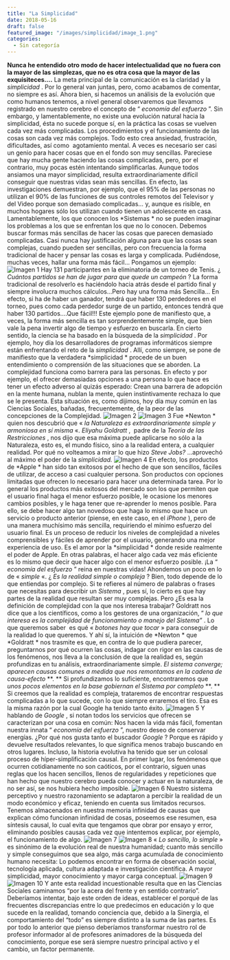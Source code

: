 ```yaml
---
title: "La Simplicidad"
date: 2018-05-16
draft: false
featured_image: "/images/simplicidad/image_1.png"
categories:
  - Sin categoría
---
```


**Nunca he entendido otro modo de hacer intelectualidad que**
**no fuera con la mayor de las simplezas, que no es otra cosa que la mayor de las exquisiteces….**
La meta principal de la comunicación es la claridad y la 
*simplicidad*
. Por lo general van juntas, pero, como acabamos de comentar, no siempre es así.
Ahora bien, si hacemos un análisis de la evolución que como humanos tenemos, a nivel general observaremos que llevamos registrado en nuestro cerebro el concepto de “
*economía del esfuerzo*
”.
Sin embargo, y lamentablemente, no existe una evolución natural hacia la simplicidad, ésta no sucede porque sí, en la práctica las cosas se vuelven cada vez más complicadas. Los procedimientos y el funcionamiento de las cosas son cada vez más complejos. Todo esto crea ansiedad, frustración, dificultades, así como  agotamiento mental. A veces es necesario ser casi un genio para hacer cosas que en el fondo son muy sencillas. Pareciese que hay mucha gente haciendo las cosas complicadas, pero, por el contrario, muy pocas estén intentando simplificarlas. Aunque todos ansiamos una mayor simplicidad, resulta extraordinariamente difícil conseguir que nuestras vidas sean más sencillas.
En efecto, las investigaciones demuestran, por ejemplo, que el 95% de las personas no utilizan el 90% de las funciones de sus controles remotos del Televisor y del Video porque son demasiado complicadas… y, aunque es risible, en muchos hogares sólo los utilizan cuando tienen un adolescente en casa. Lamentablemente, los que conocen los 
*Sistemas *
no se pueden imaginar los problemas a los que se enfrentan los que no lo conocen.
Debemos buscar formas más sencillas de hacer las cosas que parecen demasiado complicadas. Casi nunca hay justificación alguna para que las cosas sean complejas, cuando pueden ser sencillas, pero con frecuencia la forma tradicional de hacer y pensar las cosas es larga y complicada. Pudiéndose, muchas veces, hallar una forma más fácil… Pongamos un ejemplo:
![Imagen 1](/images/simplicidad/image_1.png)
Hay 131 participantes en la eliminatoria de un torneo de Tenis. ¿
*Cuántos partidos se han de jugar para que quede un campeón*
? La forma tradicional de resolverlo es haciéndolo hacia atrás desde el partido final y siempre involucra muchos cálculos…Pero hay una forma más Sencilla… En efecto, si ha de haber un ganador, tendrá que haber 130 perdedores en el torneo, pues como cada perdedor surge de un partido, entonces tendrá que haber 130 partidos….Que fácil!!!
Este ejemplo pone de manifiesto que, a veces, la forma más sencilla es tan sorprendentemente simple, que bien vale la pena invertir algo de tiempo y esfuerzo en buscarla.
En cierto sentido, la ciencia se ha basado en la búsqueda de la 
*simplicidad*
. Por ejemplo, hoy día los desarrolladores de programas informáticos siempre están enfrentando el reto de la 
*simplicidad*
. Allí, como siempre, se pone de manifiesto que la verdadera 
*simplicidad *
procede de un buen entendimiento o comprensión de las situaciones que se aborden.
La complejidad funciona como barrera para las personas. En efecto y por ejemplo, el ofrecer demasiadas opciones a una persona lo que hace es tener un efecto adverso al quizás esperado: Crean una barrera de adopción en la mente humana, nublan la mente, quien instintivamente rechaza lo que se le presenta. Esta situación es, como dijimos, hoy día muy común en las Ciencias Sociales, bañadas, frecuentemente, de la peor de las concepciones de la Complejidad.
![Imagen 2](/images/simplicidad/image_2.png)
![Imagen 3](/images/simplicidad/image_3.png)
Fue 
*Newton *
quien nos descubrió que «
*la Naturaleza es extraordinariamente simple y armoniosa en sí misma*
«. 
*Eliyahu Goldratt*
,  padre de la 
*Teoría de las Restricciones*
, nos dijo que esa máxima puede aplicarse no sólo a la Naturaleza, esto es, el mundo físico, sino a la realidad entera, a cualquier realidad. Por qué no volteamos a mirar lo que hizo 
*Steve Jobs?*
…aprovechó al máximo el poder de la 
*simplicidad.*
![Imagen 4](/images/simplicidad/image_4.png)
En efecto, los productos de 
*Apple *
han sido tan exitosos por el hecho de que son sencillos, fáciles de utilizar, de acceso a casi cualquier persona. Son productos con opciones limitadas que ofrecen lo necesario para hacer una determinada tarea. Por lo general los productos más exitosos del mercado son los que permiten que el usuario final haga el menor esfuerzo posible, le ocasione los menores cambios posibles, y le haga tener que re-aprender lo menos posible. Para ello, se debe hacer algo tan novedoso que haga lo mismo que hace un servicio o producto anterior (piense, en este caso, en el 
*iPhone*
), pero de una manera muchísimo más sencilla, requiriendo el mínimo esfuerzo del usuario final. Es un proceso de reducir los niveles de complejidad a niveles comprensibles y fáciles de aprender por el usuario, generando una mejor experiencia de uso. Es el amor por la 
*simplicidad *
donde reside realmente el poder de Apple.
En otras palabras, el hacer algo cada vez más eficiente es lo mismo que decir que hacer algo con el menor esfuerzo posible. ¡La “
*economía del esfuerzo*
” reina en nuestras vidas!
Ahondemos un poco en lo de «
*simple*
«. ¿
*Es la realidad simple o compleja*
? Bien, todo depende de lo que entiendas por complejo. Si te refieres al número de palabras o frases que necesitas para describir un 
*Sistema*
, pues sí, lo cierto es que hay partes de la realidad que resultan ser muy complejas. Pero ¿Es esa la definición de complejidad con la que nos interesa trabajar? Goldratt nos dice que a los científicos, como a los gestores de una organización, “
*lo que interesa es la complejidad de funcionamiento o manejo del Sistema”*
. Lo que queremos saber  es qué «
*botones hay que tocar*
» para conseguir de la realidad lo que queremos. Y ahí sí, la intuición de 
*Newton *
que 
*Goldratt *
nos trasmite es que, en contra de lo que pudiera parecer, preguntarnos por qué ocurren las cosas, indagar con rigor en las causas de los fenómenos, nos lleva a la conclusión de que la realidad es, según profundizas en tu análisis, extraordinariamente simple. 
*El sistema converge; aparecen causas comunes a medida que nos remontamos en la cadena de causa-efecto*
**. **
Si profundizamos lo suficiente, encontraremos que 
*unos pocos elementos en la base gobiernan el Sistema por completo*
**. **
Si creemos que la realidad es compleja, trataremos de encontrar respuestas complicadas a lo que sucede, con lo que siempre erraremos el tiro. Esa es la misma razón por la cual Google ha tenido tanto éxito.
![Imagen 5](/images/simplicidad/image_5.png)
Y hablando de 
*Google*
, si notan todos los servicios que ofrecen se caracterizan por una cosa en común: Nos hacen la vida más fácil, fomentan nuestra innata “
*economía del esfuerzo*
”, nuestro deseo de conservar energías.
¿Por qué nos gusta tanto el buscador 
*Google*
? Porque es rápido y devuelve resultados relevantes, lo que significa menos trabajo buscando en otros lugares.
Incluso, la historia evolutiva ha tenido que ser un colosal proceso de híper-simplificación causal. En primer lugar, los fenómenos que ocurren cotidianamente no son caóticos, por el contrario, siguen unas reglas que los hacen sencillos, llenos de regularidades y repeticiones que han hecho que nuestro cerebro pueda conocer y actuar en la naturaleza, de no ser así, se nos hubiera hecho imposible.
![Imagen 6](/images/simplicidad/image_6.png)
Nuestro sistema perceptivo y nuestro razonamiento se adaptaron a percibir la realidad de un modo económico y eficaz, teniendo en cuenta sus limitados recursos. Tenemos almacenados en nuestra memoria infinidad de causas que explican cómo funcionan infinidad de cosas, poseemos ese resumen, esa síntesis causal, lo cual evita que tengamos que obrar por ensayo y error, eliminando posibles causas cada vez que intentemos explicar, por ejemplo, el funcionamiento de algo.
![Imagen 7](/images/simplicidad/image_7.png)
![Imagen 8](/images/simplicidad/image_8.png)
«
*Lo sencillo, lo simple*
» es sinónimo de la evolución real de nuestra humanidad; cuanto más sencillo y simple conseguimos que sea algo, más carga acumulada de conocimiento humano necesita: Lo podemos encontrar en forma de observación social, tecnología aplicada, cultura adaptada e investigación científica. A mayor simplicidad, mayor conocimiento y mayor carga conceptual.
![Imagen 9](/images/simplicidad/image_9.png)
![Imagen 10](/images/simplicidad/image_10.png)
Y ante esta realidad incuestionable resulta que en las Ciencias Sociales caminamos “por la acera del frente y en sentido contrario”.
Deberíamos intentar, bajo este orden de ideas, establecer el porqué de las frecuentes discrepancias entre lo que predecimos en educación y lo que sucede en la realidad, tomando conciencia que, debido a la Sinergia, el comportamiento del “todo” es siempre distinto a la suma de las partes.
Es por todo lo anterior que pienso deberíamos transformar nuestro rol de profesor informador al de profesores animadores de la búsqueda del conocimiento, porque ese será siempre nuestro principal activo y el cambio, un factor permanente.